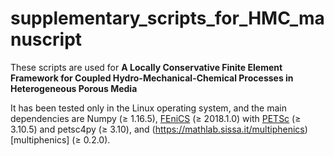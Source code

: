 # supplementary_scripts_for_HMC_manuscript
These scripts are used for **A Locally Conservative Finite Element Framework for Coupled Hydro-Mechanical-Chemical Processes in Heterogeneous Porous Media**

It has been tested only in the Linux operating system, and the main dependencies are Numpy ($\ge$ 1.16.5), [FEniCS](https://fenicsproject.org/) ($\ge$ 2018.1.0) with  [PETSc](https://www.mcs.anl.gov/petsc/) ($\ge$ 3.10.5) and petsc4py ($\ge$ 3.10), and (https://mathlab.sissa.it/multiphenics)[multiphenics] ($\ge$ 0.2.0).
